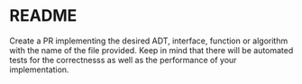 # README

Create a PR implementing the desired ADT, interface, function or algorithm with the name of the file provided.
Keep in mind that there will be automated tests for the correctnesss as well as the performance of your implementation.